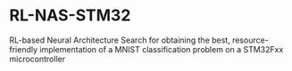 # RL-NAS-STM32
RL-based Neural Architecture Search for obtaining the best, resource-friendly implementation of a MNIST classification problem on a STM32Fxx microcontroller
